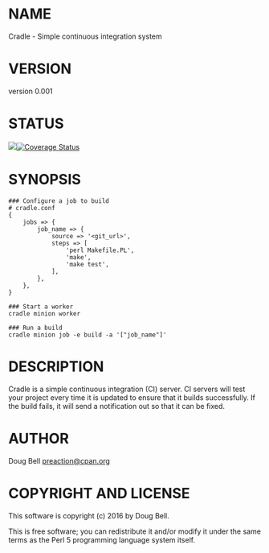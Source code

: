 # NAME

Cradle - Simple continuous integration system

# VERSION

version 0.001

# STATUS

<a href="https://travis-ci.org/preaction/Cradle"><img src="https://travis-ci.org/preaction/Cradle.svg?branch=master"></a><a href="https://coveralls.io/r/preaction/Cradle"><img src="https://coveralls.io/repos/preaction/Cradle/badge.png" alt="Coverage Status" /></a>

# SYNOPSIS

    ### Configure a job to build
    # cradle.conf
    {
        jobs => {
            job_name => {
                source => '<git_url>',
                steps => [
                    'perl Makefile.PL',
                    'make',
                    'make test',
                ],
            },
        },
    }

    ### Start a worker
    cradle minion worker

    ### Run a build
    cradle minion job -e build -a '["job_name"]'

# DESCRIPTION

Cradle is a simple continuous integration (CI) server. CI servers will
test your project every time it is updated to ensure that it builds
successfully.  If the build fails, it will send a notification out so
that it can be fixed.

# AUTHOR

Doug Bell <preaction@cpan.org>

# COPYRIGHT AND LICENSE

This software is copyright (c) 2016 by Doug Bell.

This is free software; you can redistribute it and/or modify it under
the same terms as the Perl 5 programming language system itself.
